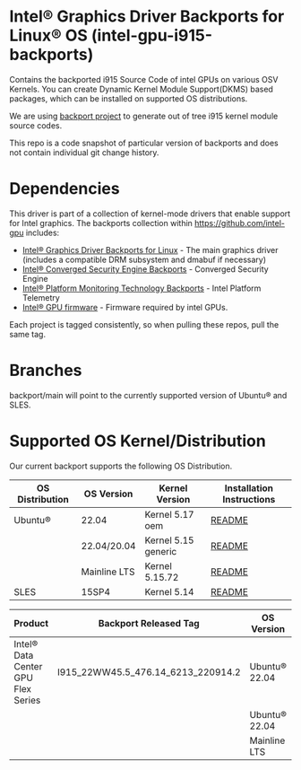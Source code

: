 
#  Intel® Graphics Driver Backports for Linux® OS (intel-gpu-i915-backports)

Contains the backported i915 Source Code of intel GPUs on various OSV Kernels. You can create Dynamic Kernel Module Support(DKMS) based packages, which can be installed on supported OS distributions.

We are using [backport project](https://backports.wiki.kernel.org/index.php/Main_Page) to generate out of tree i915 kernel module source codes.

This repo is a code snapshot of particular version of backports and does not contain individual git change history.

# Dependencies

This driver is part of a collection of kernel-mode drivers that enable support for Intel graphics. The backports collection within https://github.com/intel-gpu includes:

- [Intel® Graphics Driver Backports for Linux](https://github.com/intel-gpu/intel-gpu-i915-backports) - The main graphics driver (includes a compatible DRM subsystem and dmabuf if necessary)
- [Intel® Converged Security Engine Backports](https://github.com/intel-gpu/intel-gpu-cse-backports) - Converged Security Engine
- [Intel® Platform Monitoring Technology Backports](https://github.com/intel-gpu/intel-gpu-pmt-backports/) - Intel Platform Telemetry
- [Intel® GPU firmware](https://github.com/intel-gpu/intel-gpu-firmware) - Firmware required by intel GPUs.

Each project is tagged consistently, so when pulling these repos, pull the same tag.


# Branches
backport/main will point to the currently supported version of Ubuntu® and SLES.


# Supported OS Kernel/Distribution
  Our current backport supports the following OS Distribution.

| OS Distribution | OS Version | Kernel Version  | Installation Instructions |
|---  |---  |---  |--- |
| Ubuntu® | 22.04 | Kernel 5.17 oem | [README](https://github.com/intel-gpu/intel-gpu-i915-backports/blob/backport/main/README_UBUNTU.md) |
| | 22.04/20.04 |  Kernel 5.15 generic | [README](https://github.com/intel-gpu/intel-gpu-i915-backports/blob/backport/main/README_UBUNTU.md) |
| | Mainline LTS |  Kernel 5.15.72 | [README](https://github.com/intel-gpu/intel-gpu-i915-backports/blob/backport/main/README_UBUNTU.md) |
| SLES | 15SP4 | Kernel 5.14 |  [README](https://github.com/intel-gpu/intel-gpu-i915-backports/blob/backport/main/README_SLES.md) |


| Product  | Backport Released Tag|OS Version	 | Kernel Version  | Building | Testing |
|--- |--- |---  |---  |---  |--- |
|Intel® Data Center GPU Flex Series|I915_22WW45.5_476.14_6213_220914.2 |Ubuntu® 22.04 | 5.17.0-1019-oem| Yes |No |
|| | Ubuntu® 22.04 |  5.15.0-50 |Yes |Yes |
| || Mainline LTS |  5.15.72 |Yes |No |

